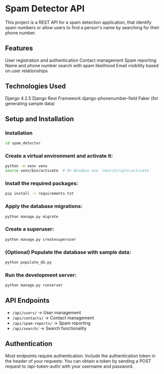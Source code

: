 #  Spam Detector API

This project is a REST API for a spam detection application, that identify spam numbers or allow users to find a person's name by searching for their phone number.

## Features

User registration and authentication
Contact management
Spam reporting
Name and phone number search with spam likelihood
Email visibility based on user relationships

## Technologies Used

Django 4.2.5
Django Rest Framework
django-phonenumber-field
Faker (for generating sample data)

##  Setup and Installation

### Installation

```bash
cd spam_detector
```

### Create a virtual environment and activate it:

```bash 
python -m venv venv
source venv/bin/activate  # On Windows use `venv\Scripts\activate`
```
###  Install the required packages:

```bash
pip install -r requirements.txt
```

###  Apply the database migrations:

```bash
python manage.py migrate
```

###  Create a superuser:

```bash
python manage.py createsuperuser
```

###  (Optional) Populate the database with sample data:

```bash
python populate_db.py
```

###  Run the development server:

```bash
python manage.py runserver
```
##  API Endpoints

- `/api/users/` -> User management
- `/api/contacts/` -> Contact management 
- `/api/spam-reports/` -> Spam reporting
- `/api/search/` -> Search functionality

##  Authentication

Most endpoints require authentication. Include the authentication token in the header of your requests:
You can obtain a token by sending a POST request to /api-token-auth/ with your username and password.